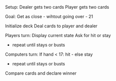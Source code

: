 Setup:
  Dealer gets two cards
  Player gets two cards

Goal:
  Get as close - wihtout going over - 21


Initialize deck
Deal cards to player and dealer

Players turn:
  Display current state
  Ask for hit or stay
  - repeat until stays or busts

Computers turn:
  If hand < 17: hit - else stay
  - repeat until stays or busts

Compare cards and declare winner
